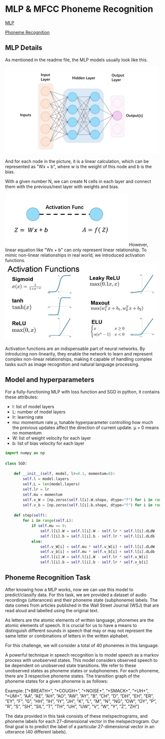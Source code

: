 # MLP & MFCC Phoneme Recognition

[MLP](##MLP-Details)

[Phoneme Recognition](##Phoneme-Recognition-Task)

## MLP Details
As mentioned in the readme file, the MLP models usually look like this.

<img src="mlp.jpg" width="500" />

And for each node in the picture, it is a linear calculation, which can be represented as "Wx + b", where w is the weight of this node and b is the bias. 

With a given number N, we can create N cells in each layer and connect them with the previous/next layer with weights and bias.

<img src="cell.jpg" width="400" />
However, linear equation like "Wx + b" can only represent linear relationship. To mimic non-linear relationships in real world, we introduced activation functions.


<img src="activation.jpg" width="500" />

Activation functions are an indispensable part of neural networks. By introducing non-linearity, they enable the network to learn and represent complex non-linear relationships, 
making it capable of handling complex tasks such as image recognition and natural language processing.

## Model and hyperparameters
For a fully-functioning MLP with loss function and SGD in python, it contains these attributes:
- l: list of model layers
- L: number of model layers
- lr: learning rate
- mu: momentum rate µ, tunable hyperparameter controlling how much the previous updates affect
the direction of current update. µ = 0 means no momentum
- W: list of weight velocity for each layer
- b: list of bias velocity for each layer

```python
import numpy as np

class SGD:

    def __init__(self, model, lr=0.1, momentum=0):
        self.l = model.layers
        self.L = len(model.layers)
        self.lr = lr
        self.mu = momentum
        self.v_W = [np.zeros(self.l[i].W.shape, dtype="f") for i in range(self.L)]
        self.v_b = [np.zeros(self.l[i].b.shape, dtype="f") for i in range(self.L)]

    def step(self):
        for i in range(self.L):
            if self.mu == 0:
                self.l[i].W = self.l[i].W - self.lr * self.l[i].dLdW
                self.l[i].b = self.l[i].b - self.lr * self.l[i].dLdb
            else:
                self.v_W[i] = self.mu * self.v_W[i] + self.l[i].dLdW
                self.v_b[i] = self.mu * self.v_b[i] + self.l[i].dLdb
                self.l[i].W = self.l[i].W - self.lr * self.v_W[i]
                self.l[i].b = self.l[i].b - self.lr * self.v_b[i]
```

## Phoneme Recognition Task
After knowing how a MLP works, now we can use this model to predict/classify data. 
For this task, we are provided a dataset of audio recordings (utterances) and their phoneme state (subphoneme) labels. The data comes from articles published in
the Wall Street Journal (WSJ) that are read aloud and labelled using the original text. 

As letters are the atomic elements of written language, phonemes are the atomic elements of speech. It is
crucial for us to have a means to distinguish different sounds in speech that may or may not represent the
same letter or combinations of letters in the written alphabet.

For this challenge, we will consider a total of 40 phonemes in this language.


A powerful technique in speech recognition is to model speech as a markov process with unobserved states.
This model considers observed speech to be dependent on unobserved state transitions. We refer to these
unobserved states as phoneme states or subphonemes. For each phoneme, there are 3 respective phoneme
states. The transition graph of the phoneme states for a given phoneme is as follows:

Example: [”+BREATH+”, ”+COUGH+”, ”+NOISE+”, ”+SMACK+”, ”+UH+”, ”+UM+”, ”AA”, ”AE”,
”AH”, ”AO”, ”AW”, ”AY”, ”B”, ”CH”, ”D”, ”DH”, ”EH”, ”ER”, ”EY”, ”F”, ”G”, ”HH”, ”IH”, ”IY”,
”JH”, ”K”, ”L”, ”M”, ”N”, ”NG”, ”OW”, ”OY”, ”P”, ”R”, ”S”, ”SH”, ”SIL”, ”T”, ”TH”, ”UH”, ”UW”,
”V”, ”W”, ”Y”, ”Z”, ”ZH”]

The data provided in this task consists of these melspectrograms, and phoneme labels
for each 27-dimensional vector in the melspectrogram. Our final goal is to predict
the label of a particular 27-dimensional vector in an utterance (40 different labels).



